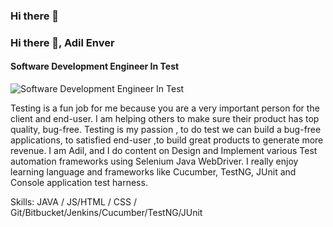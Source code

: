 ### Hi there 👋
### Hi there 👋, Adil Enver
#### Software Development Engineer In Test
![Software Development Engineer In Test](https://media-exp1.licdn.com/dms/image/C4D16AQGrbr2pEgI26A/profile-displaybackgroundimage-shrink_350_1400/0/1640814302100?e=1646870400&v=beta&t=4ClrhvbqLBXJjo4OOizged3h9e0Ht-jYG5gRBwD-NQU)

Testing is a fun job for me because you are a very important person for the client and end-user. I am helping others to make sure their product has top quality, bug-free. Testing is my passion , to do test we can build a bug-free applications, to satisfied end-user ,to build great products to generate more revenue. I am Adil, and I do content on Design and Implement various Test automation frameworks using Selenium Java WebDriver. I really enjoy learning language and frameworks like Cucumber, TestNG, JUnit and Console application test harness. 

Skills: JAVA / JS/HTML / CSS / Git/Bitbucket/Jenkins/Cucumber/TestNG/JUnit






